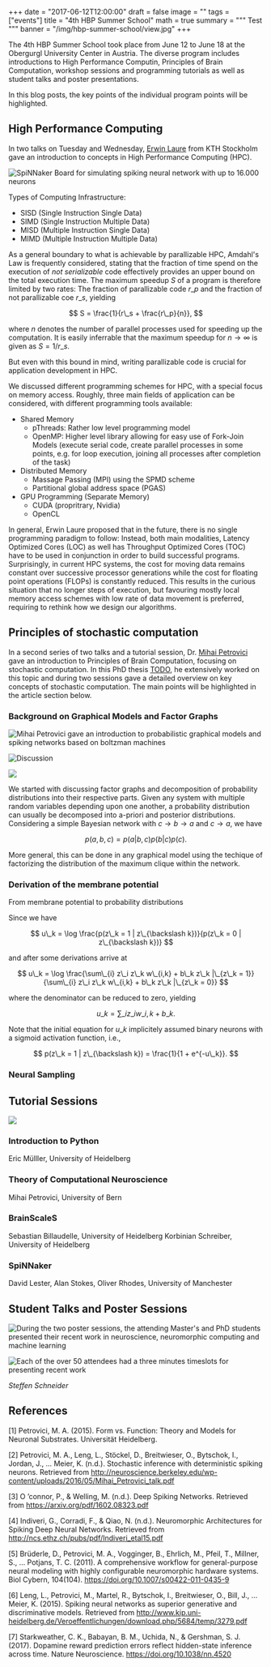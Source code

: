 +++
date = "2017-06-12T12:00:00"
draft = false
image = ""
tags = ["events"]
title = "4th HBP Summer School" 
math = true
summary = """
Test
"""
banner = "/img/hbp-summer-school/view.jpg"
+++

The 4th HBP Summer School took place from June 12 to June 18 at the Obergurgl University Center in Austria.
The diverse program includes introductions to High Performance Computin, Principles of Brain Computation,
workshop sessions and programming tutorials as well as student talks and poster presentations.

In this blog posts, the key points of the individual program points will be highlighted.

## High Performance Computing

In two talks on Tuesday and Wednesday, [Erwin Laure](todo) from KTH Stockholm gave an introduction to concepts in High Performance Computing (HPC).

![SpiNNaker Board for simulating spiking neural network with up to 16.000 neurons](/img/hbp-summer-school/spinnaker.jpg)

Types of Computing Infrastructure:

- SISD (Single Instruction Single Data)
- SIMD (Single Instruction Multiple Data)
- MISD (Multiple Instruction Single Data)
- MIMD (Multiple Instruction Multiple Data)

As a general boundary to what is achievable by parallizable HPC, Amdahl's Law is frequently considered, stating that the fraction of time spend on the execution of *not serializable* code effectively provides an upper bound on the total execution time.
The maximum speedup $S$ of a program is therefore limited by two rates:
The fraction of parallizable code $r\_p$ and the fraction of not parallizable coe $r\_s$, yielding

$$
S = \frac{1}{r\_s + \frac{r\_p}{n}},
$$

where $n$ denotes the number of parallel processes used for speeding up the computation.
It is easily inferrable that the maximum speedup for $n \to \infty$ is given as $S = 1 / r\_s$.

But even with this bound in mind, writing parallizable code is crucial for application development in HPC.

We discussed different programming schemes for HPC, with a special focus on memory access.
Roughly, three main fields of application can be considered, with different programming tools available:

- Shared Memory
    - pThreads: Rather low level programming model
    - OpenMP: Higher level library allowing for easy use of Fork-Join Models (execute serial code, create parallel processes in some points, e.g. for loop execution, joining all processes after completion of the task)
- Distributed Memory
    - Massage Passing (MPI) using the SPMD scheme
    - Partitional global address space (PGAS)
- GPU Programming (Separate Memory)
    - CUDA (propritrary, Nvidia)
    - OpenCL

In general, Erwin Laure proposed that in the future, there is no single programming paradigm to follow: Instead, both main modalities, Latency Optimized Cores (LOC) as well has Throughput Optimized Cores (TOC) have to be used in conjunction in order to build successful programs.
Surprisingly, in current HPC systems, the cost for moving data remains constant over successive processor generations while the cost for floating point operations (FLOPs) is constantly reduced.
This results in the curious situation that no longer steps of execution, but favouring mostly local memory access schemes with low rate of data movement is preferred, requiring to rethink how we design our algorithms.

## Principles of stochastic computation

In a second series of two talks and a tutorial session, Dr. [Mihai Petrovici]() gave an introduction to Principles of Brain Computation, focusing on stochastic computation.
In this PhD thesis [TODO](), he extensively worked on this topic and during two sessions gave a detailed overview on key concepts of stochastic computation.
The main points will be highlighted in the article section below.

### Background on Graphical Models and Factor Graphs

![Mihai Petrovici gave an introduction to probabilistic graphical models and spiking networks based on boltzman machines](/img/hbp-summer-school/talk-computing.jpg)

![Discussion](/img/hbp-summer-school/discuss.jpg)

![](/img/hbp-summer-school/outside.jpg)

We started with discussing factor graphs and decomposition of probability distributions into their respective parts.
Given any system with multiple random variables depending upon one another, a probability distribution can usually be decomposed into a-priori and posterior distributions.
Considering a simple Bayesian network with $c \to b \to a$ and $c \to a$, we have

$$
p(a,b,c) = p(a|b,c) p(b|c) p(c).
$$

More general, this can be done in any graphical model using the techique of factorizing the distribution of the maximum clique within the network.


### Derivation of the membrane potential 
From membrane potential to probability distributions

Since we have

$$
u\_k = \log \frac{p(z\_k = 1 | z\_{\backslash k})}{p(z\_k = 0 | z\_{\backslash k})}
$$

and after some derivations arrive at 

$$
u\_k = \log \frac{\sum\_{i} z\_i z\_k w\_{i,k} + b\_k z\_k |\_{z\_k = 1}}{\sum\_{i} z\_i z\_k w\_{i,k} + b\_k z\_k |\_{z\_k = 0}}
$$

where the denominator can be reduced to zero, yielding

$$
u\_k = \sum\_i z\_i w\_{i,k} + b\_k.
$$

Note that the initial equation for $u\_k$ implicitely assumed binary neurons with a sigmoid activation function, i.e.,

$$
p(z\_k = 1 | z\_{\backslash k}) = \frac{1}{1 + e^{-u\_k}}.
$$

### Neural Sampling


## Tutorial Sessions


![](/img/hbp-summer-school/lecture.jpg)

### Introduction to Python

Eric Mülller, University of Heidelberg

### Theory of Computational Neuroscience

Mihai Petrovici, University of Bern

### BrainScaleS

Sebastian Billaudelle, University of Heidelberg
Korbinian Schreiber, University of Heidelberg

### SpiNNaker

David Lester, Alan Stokes, Oliver Rhodes, University of Manchester

## Student Talks and Poster Sessions

![During the two poster sessions, the attending Master's and PhD students presented their recent work in neuroscience, neuromorphic computing and machine learning](/img/hbp-summer-school/poster.jpg)

![Each of the over 50 attendees had a three minutes timeslots for presenting recent work](/img/hbp-summer-school/presentation.jpg)

*Steffen Schneider*


## References

[1] Petrovici, M. A. (2015). Form vs. Function: Theory and Models for Neuronal Substrates. Universität Heidelberg.

[2] Petrovici, M. A., Leng, L., Stöckel, D., Breitwieser, O., Bytschok, I., Jordan, J., … Meier, K. (n.d.). Stochastic inference with deterministic spiking neurons. Retrieved from http://neuroscience.berkeley.edu/wp-content/uploads/2016/05/Mihai_Petrovici_talk.pdf

[3] O ’connor, P., & Welling, M. (n.d.). Deep Spiking Networks. Retrieved from https://arxiv.org/pdf/1602.08323.pdf

[4] Indiveri, G., Corradi, F., & Qiao, N. (n.d.). Neuromorphic Architectures for Spiking Deep Neural Networks. Retrieved from http://ncs.ethz.ch/pubs/pdf/Indiveri_etal15.pdf

[5] Brüderle, D., Petrovici, M. A., Vogginger, B., Ehrlich, M., Pfeil, T., Millner, S., … Potjans, T. C. (2011). A comprehensive workflow for general-purpose neural modeling with highly configurable neuromorphic hardware systems. Biol Cybern, 104(104). https://doi.org/10.1007/s00422-011-0435-9

[6] Leng, L., Petrovici, M., Martel, R., Bytschok, I., Breitwieser, O., Bill, J., … Meier, K. (2015). Spiking neural networks as superior generative and discriminative models. Retrieved from http://www.kip.uni-heidelberg.de/Veroeffentlichungen/download.php/5684/temp/3279.pdf

[7] Starkweather, C. K., Babayan, B. M., Uchida, N., & Gershman, S. J. (2017). Dopamine reward prediction errors reflect hidden-state inference across time. Nature Neuroscience. https://doi.org/10.1038/nn.4520
